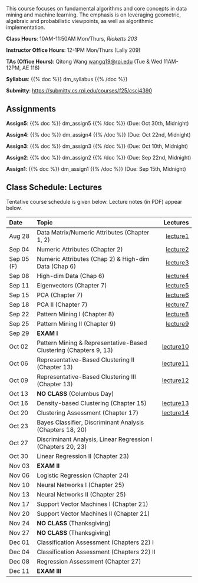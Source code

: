 <!--
.. title: CSCI4390-6390 Data Mining
.. slug: datamining
.. date: 2025-08-13 09:00:31 UTC-04:00
.. tags:
.. category:
.. link:
.. description:
.. has_math: True
.. type: text
-->

This course focuses on fundamental algorithms and core concepts in data
mining and machine learning. The emphasis is on leveraging geometric,
algebraic and probabilistic viewpoints, as well as algorithmic implementation.

**Class Hours**: 10AM-11:50AM Mon/Thurs, _Ricketts 203_

**Instructor Office Hours**: 12-1PM Mon/Thurs (Lally 209)

**TAs (Office Hours)**: Qitong Wang <wangq19@rpi.edu> (Tue & Wed 11AM-12PM, AE 118)

**Syllabus**: {{% doc %}} dm_syllabus {{% /doc %}}

**Submitty**: <https://submitty.cs.rpi.edu/courses/f25/csci4390>

## Assignments

**Assign5**: {{% doc %}} dm_assign5 {{% /doc %}} (Due: Oct 30th, Midnight)

**Assign4**: {{% doc %}} dm_assign4 {{% /doc %}} (Due: Oct 22nd, Midnight)

**Assign3**: {{% doc %}} dm_assign3 {{% /doc %}} (Due: Oct 10th, Midnight)

**Assign2**: {{% doc %}} dm_assign2 {{% /doc %}} (Due: Sep 22nd, Midnight)

**Assign1**: {{% doc %}} dm_assign1 {{% /doc %}} (Due: Sep 15th, Midnight)

## Class Schedule: Lectures

Tentative course schedule is given below. Lecture notes (in PDF) appear
below.

| Date       | Topic                                                             |                                                               Lectures |
| :--------- | :-----------------------------------------------------------------| ---------------------------------------------------------------------: |
| Aug 28     | Data Matrix/Numeric Attributes (Chapter 1, 2)                     | [lecture1](http://www.cs.rpi.edu/~zaki/DMCOURSE/lectures/lecture1.pdf) |
| Sep 04     | Numeric Attributes (Chapter 2)                                    | [lecture2](http://www.cs.rpi.edu/~zaki/DMCOURSE/lectures/lecture2.pdf) |
| Sep 05 (F) | Numeric Attributes (Chap 2) & High-dim Data (Chap 6)              | [lecture3](http://www.cs.rpi.edu/~zaki/DMCOURSE/lectures/lecture3.pdf) |
| Sep 08     | High-dim Data (Chap 6)                                            | [lecture4](http://www.cs.rpi.edu/~zaki/DMCOURSE/lectures/lecture4.pdf) |
| Sep 11     | Eigenvectors (Chapter 7)                                          | [lecture5](http://www.cs.rpi.edu/~zaki/DMCOURSE/lectures/lecture5.pdf) |
| Sep 15     | PCA (Chapter 7)                                                   | [lecture6](http://www.cs.rpi.edu/~zaki/DMCOURSE/lectures/lecture6.pdf) |
| Sep 18     | PCA II (Chapter 7)                                                | [lecture7](http://www.cs.rpi.edu/~zaki/DMCOURSE/lectures/lecture7.pdf) |
| Sep 22     | Pattern Mining I (Chapter 8)                                      | [lecture8](http://www.cs.rpi.edu/~zaki/DMCOURSE/lectures/lecture8.pdf) |
| Sep 25     | Pattern Mining II (Chapter 9)                                     | [lecture9](http://www.cs.rpi.edu/~zaki/DMCOURSE/lectures/lecture9.pdf) |
| Sep 29     | **EXAM I**                                                        | |
| Oct 02     | Pattern Mining & Representative-Based Clustering (Chapters 9, 13) | [lecture10](http://www.cs.rpi.edu/~zaki/DMCOURSE/lectures/lecture10.pdf) |
| Oct 06     | Representative-Based Clustering II (Chapter 13)                   | [lecture11](http://www.cs.rpi.edu/~zaki/DMCOURSE/lectures/lecture11.pdf)|
| Oct 09     | Representative-Based Clustering III (Chapter 13)                  | [lecture12](http://www.cs.rpi.edu/~zaki/DMCOURSE/lectures/lecture12.pdf) |
| Oct 13     | **NO CLASS** (Columbus Day)                                       | |
| Oct 16     | Density-based Clustering (Chapter 15)                             | [lecture13](http://www.cs.rpi.edu/~zaki/DMCOURSE/lectures/lecture13.pdf) |
| Oct 20     | Clustering Assessment (Chapter 17)                                | [lecture14](http://www.cs.rpi.edu/~zaki/DMCOURSE/lectures/lecture14.pdf) |
| Oct 23     | Bayes Classifier, Discriminant Analysis (Chapters 18, 20)         ||
| Oct 27     | Discriminant Analysis, Linear Regression I (Chapters 20, 23)      ||
| Oct 30     | Linear Regression II (Chapter 23)                                 ||
| Nov 03     | **EXAM II**                                                       ||
| Nov 06     | Logistic Regression (Chapter 24)                                  ||
| Nov 10     | Neural Networks I (Chapter 25)                                    ||
| Nov 13     | Neural Networks II (Chapter 25)                                   ||
| Nov 17     | Support Vector Machines I (Chapter 21)                            ||
| Nov 20     | Support Vector Machines II (Chapter 21)                           ||
| Nov 24     | **NO CLASS** (Thanksgiving)                                       ||
| Nov 27     | **NO CLASS** (Thanksgiving)                                       ||
| Dec 01     | Classification Assessment (Chapters 22) I                         ||
| Dec 04     | Classification Assessment (Chapters 22) II                        ||
| Dec 08     | Regression Assessment (Chapter 27)                                ||
| Dec 11     | **EXAM III**                                                      ||

